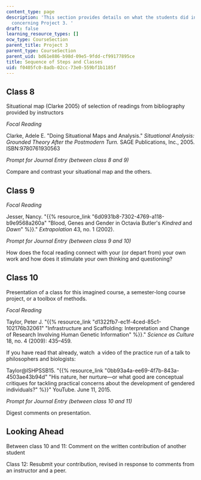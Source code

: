 ```yaml
---
content_type: page
description: 'This section provides details on what the students did in the classes
  concerning Project 3. '
draft: false
learning_resource_types: []
ocw_type: CourseSection
parent_title: Project 3
parent_type: CourseSection
parent_uid: bd61e886-b98d-09e5-9fdd-cf99177895ce
title: Sequence of Steps and Classes
uid: f0405fc0-8adb-02cc-73e0-559bf1b1185f
---
```

## Class 8

Situational map (Clarke 2005) of selection of readings from bibliography provided by instructors

*Focal Reading*

Clarke, Adele E. "Doing Situational Maps and Analysis." *Situational Analysis: Grounded Theory After the Postmodern Turn.* SAGE Publications, Inc., 2005. ISBN:9780761930563

*Prompt for Journal Entry (between class 8 and 9)*

Compare and contrast your situational map and the others.

## Class 9

*Focal Reading*

Jesser, Nancy. "{{% resource_link "6d0931b8-7302-4769-a118-b9e9568a260a" "Blood, Genes and Gender in Octavia Butler's *Kindred* and *Dawn*" %}}." *Extrapolation* 43, no. 1 (2002).

*Prompt for Journal Entry (between class 9 and 10)*

How does the focal reading connect with your (or depart from) your own work and how does it stimulate your own thinking and questioning?

## Class 10

Presentation of a class for this imagined course, a semester-long course project, or a toolbox of methods.

*Focal Reading*

Taylor, Peter J. "{{% resource_link "d1322fb7-ec1f-4ced-85c1-102176b32061" "Infrastructure and Scaffolding: Interpretation and Change of Research Involving Human Genetic Information" %}}." *Science as Culture* 18, no. 4 (2009): 435–459. 

If you have read that already, watch  a video of the practice run of a talk to philosophers and biologists:

Taylor@ISHPSSB15. "{{% resource_link "0bb93a4a-ee69-4f7b-843a-4503ae43b94d" "His nature, her nurture—or what good are conceptual critiques for tackling practical concerns about the development of gendered individuals?" %}}" YouTube. June 11, 2015. 

*Prompt for Journal Entry (between class 10 and 11)*

Digest comments on presentation.

## Looking Ahead

Between class 10 and 11: Comment on the written contribution of another student

Class 12: Resubmit your contribution, revised in response to comments from an instructor and a peer.